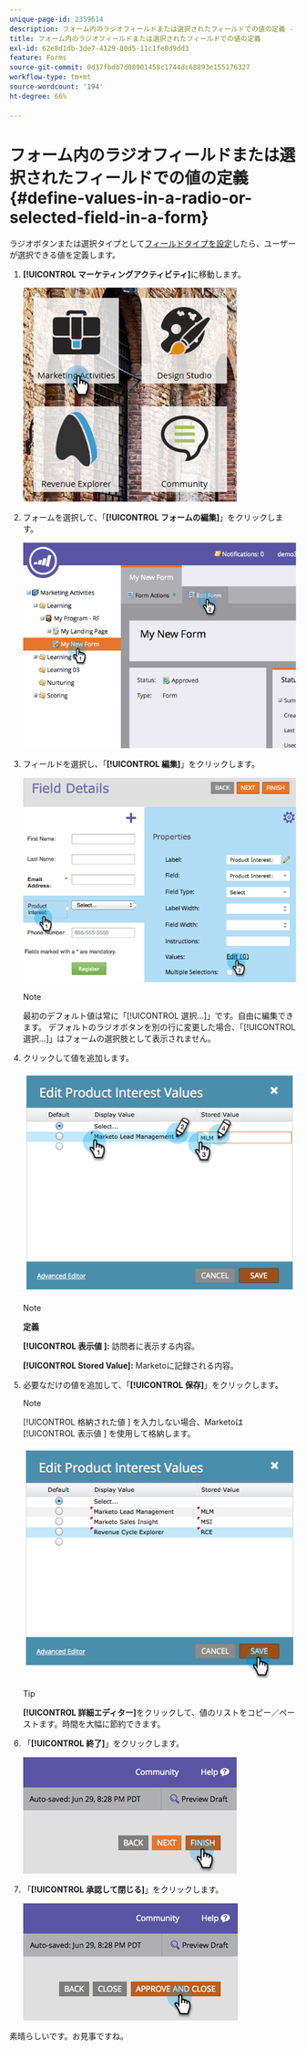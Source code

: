 ```yaml
---
unique-page-id: 2359614
description: フォーム内のラジオフィールドまたは選択されたフィールドでの値の定義 - Marketo ドキュメント - 製品ドキュメント
title: フォーム内のラジオフィールドまたは選択されたフィールドでの値の定義
exl-id: 62e8d1db-3de7-4129-80d5-11c1fe8d9dd3
feature: Forms
source-git-commit: 0d37fbdb7d08901458c1744dc68893e155176327
workflow-type: tm+mt
source-wordcount: '194'
ht-degree: 66%

---
```


# フォーム内のラジオフィールドまたは選択されたフィールドでの値の定義 {#define-values-in-a-radio-or-selected-field-in-a-form}

ラジオボタンまたは選択タイプとして[フィールドタイプを設定](/help/marketo/product-docs/administration/field-management/change-the-type-of-a-marketo-custom-field.md)したら、ユーザーが選択できる値を定義します。

1. **[!UICONTROL マーケティングアクティビティ]**&#x200B;に移動します。

   ![](assets/ma.png)

1. フォームを選択して、「**[!UICONTROL フォームの編集]**」をクリックします。

   ![](assets/image2014-9-15-16-3a28-3a56.png)

1. フィールドを選択し、「**[!UICONTROL 編集]**」をクリックします。

   ![](assets/image2014-9-15-16-3a29-3a6.png)

   >[!NOTE]
   >
   >最初のデフォルト値は常に「[!UICONTROL  選択…]」です。自由に編集できます。 デフォルトのラジオボタンを別の行に変更した場合、「[!UICONTROL  選択…]」はフォームの選択肢として表示されません。

1. クリックして値を追加します。

   ![](assets/image2014-9-15-16-3a29-3a18.png)

   >[!NOTE]
   >
   >**定義**
   >
   >**[!UICONTROL 表示値 ]:** 訪問者に表示する内容。
   >
   >**[!UICONTROL Stored Value]:** Marketoに記録される内容。

1. 必要なだけの値を追加して、「**[!UICONTROL 保存]**」をクリックします。

   >[!NOTE]
   >
   >[!UICONTROL  格納された値 ] を入力しない場合、Marketoは [!UICONTROL  表示値 ] を使用して格納します。

   ![](assets/image2014-9-15-16-3a29-3a30.png)

   >[!TIP]
   >
   >**[!UICONTROL 詳細エディター]**&#x200B;をクリックして、値のリストをコピー／ペーストます。時間を大幅に節約できます。

1. 「**[!UICONTROL 終了]**」をクリックします。

   ![](assets/image2014-9-15-16-3a29-3a43.png)

1. 「**[!UICONTROL 承認して閉じる]**」をクリックします。

   ![](assets/image2014-9-15-16-3a29-3a57.png)

素晴らしいです。お見事ですね。
